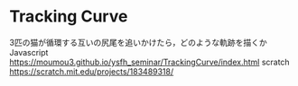 # Tracking Curve

3匹の猫が循環する互いの尻尾を追いかけたら，どのような軌跡を描くか
Javascript
https://moumou3.github.io/ysfh_seminar/TrackingCurve/index.html
scratch
https://scratch.mit.edu/projects/183489318/
